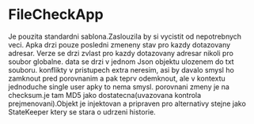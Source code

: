 # FileCheckApp
Je pouzita standardni sablona.Zaslouzila by si vycistit od nepotrebnych veci.
Apka drzi pouze posledni zmeneny stav pro kazdy dotazovany adresar. Verze se drzi zvlast pro kazdy dotazovany adresar nikoli pro soubor globalne.
data se drzi v jednom Json objektu ulozenem do txt souboru. konflikty v pristupech extra neresim, asi by davalo smysl ho zamknout pred porovnanim a pak teprv odemknout, ale v kontextu jednoduche single user apky to nema smysl.
porovnani zmeny je na checksum.je tam MD5 jako dostatecna(uvazovana kontrola prejmenovani).Objekt je injektovan a pripraven pro alternativy stejne jako StateKeeper ktery se stara o udrzeni historie.
